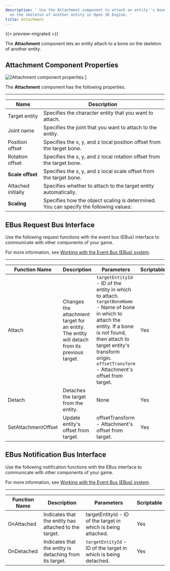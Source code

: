 ```yaml
---
description: ' Use the Attachment component to attach an entity''s bone to a bone
  on the skeleton of another entity in Open 3D Engine. '
title: Attachment
---
```


{{< preview-migrated >}}

The **Attachment** component lets an entity attach to a bone on the skeleton of another entity\.

## Attachment Component Properties 

![\[Attachment component properties.\]](/images/user-guide/component/attachment-component-properties.png)

The **Attachment** component has the following properties\.


****

| Name | Description |
| --- | --- |
| Target entity |  Specifies the character entity that you want to attach\.  |
| Joint name |  Specifies the joint that you want to attach to the entity\.  |
| Position offset |  Specifies the x, y, and z local position offset from the target bone\.  |
| Rotation offset |  Specifies the x, y, and z local rotation offset from the target bone\.  |
|  **Scale offset**  |  Specifies the x, y, and z local scale offset from the target bone\.  |
| Attached initially |  Specifies whether to attach to the target entity automatically\.  |
|  **Scaling**  |  Specifies how the object scaling is determined\. You can specify the following values:   |

## EBus Request Bus Interface 

Use the following request functions with the event bus \(EBus\) interface to communicate with other components of your game\.

For more information, see [Working with the Event Bus \(EBus\) system](/docs/user-guide/engine/ebus/)\.


****

| Function Name | Description | Parameters | Scriptable |
| --- | --- | --- | --- |
| Attach |  Changes the attachment target for an entity\. The entity will detach from its previous target\.  |  `targetEntityId` - ID of the entity in which to attach\. `targetBoneName` - Name of bone in which to attach the entity\. If a bone is not found, then attach to target entity's transform origin\. `offsetTransform` - Attachment's offset from target\.  | Yes |
| Detach |  Detaches the target from the entity\.  | None | Yes |
| SetAttachmentOffset |  Update entity's offset from target\.  | offsetTransform - Attachment's offset from target\. | Yes |

## EBus Notification Bus Interface 

Use the following notification functions with the EBus interface to communicate with other components of your game\.

For more information, see [Working with the Event Bus \(EBus\) system](/docs/user-guide/engine/ebus/)\.


****

| Function Name | Description | Parameters | Scriptable |
| --- | --- | --- | --- |
| OnAttached |  Indicates that the entity has attached to the target\.  | targetEntityId - ID of the target in which is being attached\. | Yes |
| OnDetached |  Indicates that the entity is detaching from its target\.  |  `targetEntityId` - ID of the target in which is being detached\.  | Yes |

